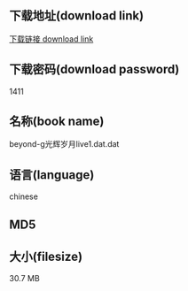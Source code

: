 ## 下载地址(download link)
[下载链接 download link](https://voluble-croquembouche-d321dc.netlify.app/?s=beyond-g%E5%85%89%E8%BE%89%E5%B2%81%E6%9C%88live1.dat)

## 下载密码(download password)
1411

## 名称(book name)
beyond-g光辉岁月live1.dat.dat

## 语言(language)
chinese

## MD5


## 大小(filesize)
30.7 MB

